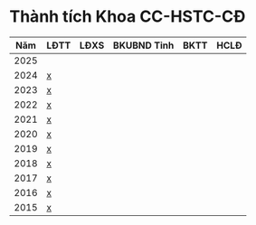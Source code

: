 # Thành tích Khoa CC-HSTC-CĐ

|Năm|LĐTT|LĐXS|BKUBND Tỉnh|BKTT|HCLĐ|
|-- |--  |--  |--         |--  |--  |
|2025||
|2024|[x]()
|2023|[x](https://drive.google.com/file/d/1mtNtPfnZROcgph8QGNaQU0pRX0NssUhn/view?usp=drive_link) |
|2022|[x](https://drive.google.com/file/d/1L8hYa2fzH1_7nbB-1JkWND4Sbrng_DoE/view?usp=drive_link) |
|2021|[x](https://drive.google.com/file/d/1pE1UkJyqRKgTuYETerBZRUkYYu5OO6mj/view?usp=drive_link) |
|2020|[x](https://drive.google.com/file/d/1ICeCylVByA1y0KUflZG2UspVbQ0cLuTl/view?usp=drive_link) |
|2019|[x](https://drive.google.com/file/d/1gRuMhkuMmMd1CsKPhVOIUGqofGzsZA-d/view?usp=drive_link) |
|2018|[x](https://drive.google.com/file/d/1c3fAKNkgwXae0l9Aaj70bTmRI1KeAyTc/view?usp=drive_link) |
|2017|[x](https://drive.google.com/file/d/1n2MSqmh-nd7Oo2L7sk4L517d_tj_brV2/view?usp=drive_link) |
|2016|[x](https://drive.google.com/file/d/11Lu7xpX3S-z3WfWw-GvEjS_P4tL3EO4z/view?usp=drive_link) |
|2015|[x](https://drive.google.com/file/d/1LD3cOSyMMncogk0atIVOVYUDWxfs-rWc/view?usp=drive_link) | 
